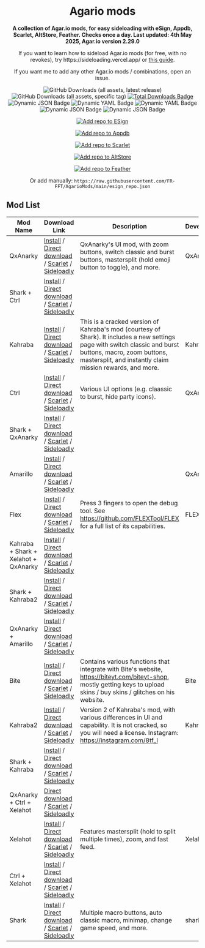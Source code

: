 <!-- README.md is generated via README_template.md. Do not modify README.md manually. -->
<h1 align="center">Agario mods</h1>

<p align="center"><strong>A collection of Agar.io mods, for easy sideloading with eSign, Appdb, Scarlet, AltStore, Feather. Checks once a day. Last updated: 4th May 2025, Agar.io version 2.29.0</strong></p>
<p align="center">If you want to learn how to sideload Agar.io mods (for free, with no revokes), try https://sideloading.vercel.app/ or <a href="https://docs.google.com/document/d/1QseJR-ZTGJO0q99l9eh1-wsR-tldtbsM6rbsti08EDQ/edit?pli=1&tab=t.0">this guide</a>.</p>
<p align="center">If you want me to add any other Agar.io mods / combinations, open an issue.</p>

<p align="center">
    <img alt="GitHub Downloads (all assets, latest release)" src="https://img.shields.io/github/downloads/FR-FFT/AgarioMods/latest/total">
    <img alt="GitHub Downloads (all assets, specific tag)" src="https://img.shields.io/github/downloads/FR-FFT/AgarioMods/signed-ipas-beta/total?label=Direct%20installs">
    <a href="https://github.com/FR-FFT/AgarioMods/releases"><img src="https://img.shields.io/github/downloads/FR-FFT/AgarioMods/total?color=%23007BFF&label=Total%20Downloads" alt="Total Downloads Badge"></a>
    <img alt="Dynamic JSON Badge" src="https://img.shields.io/badge/dynamic/json?url=https%3A%2F%2Fitunes.apple.com%2Flookup%3Fid%3D995999703%26country%3Dus%26ia%3Dweb&query=%24.results.0.version&label=Agar.io%20version">
    <img alt="Dynamic YAML Badge" src="https://img.shields.io/badge/dynamic/yaml?url=https%3A%2F%2Fgithub.com%2FFR-FFT%2FAgarioMods%2Fraw%2Frefs%2Fheads%2Fmain%2Fversion.txt&query=%24&label=Mods%20version">
    <img alt="Dynamic YAML Badge" src="https://img.shields.io/badge/dynamic/yaml?url=https%3A%2F%2Fgithub.com%2FFR-FFT%2FAgarioMods%2Fraw%2Frefs%2Fheads%2Fmain%2Flast_updated.txt&query=%24&label=Updated">
    <img alt="Dynamic JSON Badge" src="https://img.shields.io/badge/dynamic/json?url=https%3A%2F%2Fraw.githubusercontent.com%2FFR-FFT%2FAgarioMods%2Frefs%2Fheads%2Fmain%2Fcertificate_status.json&query=%24.revoked&label=Revoked">
    <img alt="Dynamic JSON Badge" src="https://img.shields.io/badge/dynamic/json?url=https%3A%2F%2Fraw.githubusercontent.com%2FFR-FFT%2FAgarioMods%2Frefs%2Fheads%2Fmain%2Fcertificate_status.json&query=%24.last_checked_tag&label=Certificate">
</p>

<p align="center">
    <a href="https://fwuf.in/#/esign://addsource?url=https://raw.githubusercontent.com/FR-FFT/AgarioMods/main/esign_repo.json">
    <img src="https://img.shields.io/badge/Add%20repo%20to%20ESign-%20blue?style=for-the-badge&color=1e90ff" alt="Add repo to ESign">
  </a>
</p>

<p align="center">
    <a href="https://appdb.to/repos/import?url=https://raw.githubusercontent.com/FR-FFT/AgarioMods/main/esign_repo.json">
    <img src="https://img.shields.io/badge/Add%20repo%20to%20Appdb-%20blue?style=for-the-badge&color=0048ba" alt="Add repo to Appdb">
  </a>
</p>

<p align="center">
    <a href="https://fwuf.in/#/scarlet://repo=https://raw.githubusercontent.com/FR-FFT/AgarioMods/main/scarlet_repo.json">
    <img src="https://img.shields.io/badge/Add%20repo%20to%20Scarlet-%20red?style=for-the-badge&color=ff0000" alt="Add repo to Scarlet">
  </a>
</p>

<p align="center">
    <a href="https://fwuf.in/#/altstore://source?url=https://raw.githubusercontent.com/FR-FFT/AgarioMods/main/esign_repo.json">
    <img src="https://img.shields.io/badge/Add%20repo%20to%20AltStore-%202E7E85?style=for-the-badge&color=2E7E85" alt="Add repo to AltStore">
  </a>
</p>

<p align="center">
    <a href="https://fwuf.in/#/feather://source/https://raw.githubusercontent.com/FR-FFT/AgarioMods/main/esign_repo.json">
    <img src="https://img.shields.io/badge/Add%20repo%20to%20Feather-%20blue?style=for-the-badge&color=808BF8" alt="Add repo to Feather">
  </a>
<p align="center">
    Or add manually: <code>https://raw.githubusercontent.com/FR-FFT/AgarioMods/main/esign_repo.json</code>
</p>


<!-- <p align="center">
    <a href="https://fwuf.in/#/sideloadly:https://github.com/FR-FFT/AgarioMods/releases/download/2.29.0/AgarMod_2.29.0.ipa">
    <img src="https://img.shields.io/badge/Sideload%20with%20Sideloadly-%2016CDC4?style=for-the-badge&color=16CDC4" alt="Sideload with Sideloadly">
  </a>
</p> -->

## Mod List

| Mod Name | Download Link | Description | Developer |
|----------|---------------|-------------|-----------|
| QxAnarky | [Install](https://fwuf.in/#/itms-services://?action=download-manifest&url=https://ipa.s0n1c.ca/e8e68bea-5fbc-4ace-8550-5a820116be5f/manifest.plist) / [Direct download](https://github.com/FR-FFT/AgarioMods/releases/download/v2.29.0-amarillo/QxAnarky.ipa) / [Scarlet](https://fwuf.in/#/scarlet://install=https://github.com/FR-FFT/AgarioMods/releases/download/v2.29.0-amarillo/QxAnarky.ipa) / [Sideloadly](https://fwuf.in/#/sideloadly:https://github.com/FR-FFT/AgarioMods/releases/download/v2.29.0-amarillo/QxAnarky.ipa) | QxAnarky's UI mod, with zoom buttons, switch classic and burst buttons, mastersplit (hold emoji button to toggle), and more. | QxAnarky |
| Shark + Ctrl | [Install](https://fwuf.in/#/itms-services://?action=download-manifest&url=https://ipa.s0n1c.ca/fe2676cd-bdf5-4c9f-8c35-365801c0db78/manifest.plist) / [Direct download](https://github.com/FR-FFT/AgarioMods/releases/download/v2.29.0-amarillo/Shark.+.Ctrl.ipa) / [Scarlet](https://fwuf.in/#/scarlet://install=https://github.com/FR-FFT/AgarioMods/releases/download/v2.29.0-amarillo/Shark.%2B.Ctrl.ipa) / [Sideloadly](https://fwuf.in/#/sideloadly:https://github.com/FR-FFT/AgarioMods/releases/download/v2.29.0-amarillo/Shark.%2B.Ctrl.ipa) |  |  |
| Kahraba | [Install](https://fwuf.in/#/itms-services://?action=download-manifest&url=https://ipa.s0n1c.ca/22784012-3d05-4291-a4a1-2ac54c4993f8/manifest.plist) / [Direct download](https://github.com/FR-FFT/AgarioMods/releases/download/v2.29.0-amarillo/Kahraba.ipa) / [Scarlet](https://fwuf.in/#/scarlet://install=https://github.com/FR-FFT/AgarioMods/releases/download/v2.29.0-amarillo/Kahraba.ipa) / [Sideloadly](https://fwuf.in/#/sideloadly:https://github.com/FR-FFT/AgarioMods/releases/download/v2.29.0-amarillo/Kahraba.ipa) | This is a cracked version of Kahraba's mod (courtesy of Shark). It includes a new settings page with switch classic and burst buttons, macro, zoom buttons, mastersplit, and instantly claim mission rewards, and more. | Kahraba |
| Ctrl | [Install](https://fwuf.in/#/itms-services://?action=download-manifest&url=https://ipa.s0n1c.ca/2cc291a2-b774-4a5a-a683-14d2f42ed4ec/manifest.plist) / [Direct download](https://github.com/FR-FFT/AgarioMods/releases/download/v2.29.0-amarillo/Ctrl.ipa) / [Scarlet](https://fwuf.in/#/scarlet://install=https://github.com/FR-FFT/AgarioMods/releases/download/v2.29.0-amarillo/Ctrl.ipa) / [Sideloadly](https://fwuf.in/#/sideloadly:https://github.com/FR-FFT/AgarioMods/releases/download/v2.29.0-amarillo/Ctrl.ipa) | Various UI options (e.g. claassic to burst, hide party icons). | QxAnarky |
| Shark + QxAnarky | [Install](https://fwuf.in/#/itms-services://?action=download-manifest&url=https://ipa.s0n1c.ca/29c73cb7-af5a-420c-a153-096674089040/manifest.plist) / [Direct download](https://github.com/FR-FFT/AgarioMods/releases/download/v2.29.0-amarillo/Shark.+.QxAnarky.ipa) / [Scarlet](https://fwuf.in/#/scarlet://install=https://github.com/FR-FFT/AgarioMods/releases/download/v2.29.0-amarillo/Shark.%2B.QxAnarky.ipa) / [Sideloadly](https://fwuf.in/#/sideloadly:https://github.com/FR-FFT/AgarioMods/releases/download/v2.29.0-amarillo/Shark.%2B.QxAnarky.ipa) |  |  |
| Amarillo | [Install](https://fwuf.in/#/itms-services://?action=download-manifest&url=https://ipa.s0n1c.ca/cc8941dd-d297-4969-85bd-6ce345ce6b0c/manifest.plist) / [Direct download](https://github.com/FR-FFT/AgarioMods/releases/download/v2.29.0-amarillo/Amarillo.ipa) / [Scarlet](https://fwuf.in/#/scarlet://install=https://github.com/FR-FFT/AgarioMods/releases/download/v2.29.0-amarillo/Amarillo.ipa) / [Sideloadly](https://fwuf.in/#/sideloadly:https://github.com/FR-FFT/AgarioMods/releases/download/v2.29.0-amarillo/Amarillo.ipa) |  | QxAngel |
| Flex | [Install](https://fwuf.in/#/itms-services://?action=download-manifest&url=https://ipa.s0n1c.ca/775d514d-f2d3-45b4-aba8-5936bf108279/manifest.plist) / [Direct download](https://github.com/FR-FFT/AgarioMods/releases/download/v2.29.0-amarillo/Flex.ipa) / [Scarlet](https://fwuf.in/#/scarlet://install=https://github.com/FR-FFT/AgarioMods/releases/download/v2.29.0-amarillo/Flex.ipa) / [Sideloadly](https://fwuf.in/#/sideloadly:https://github.com/FR-FFT/AgarioMods/releases/download/v2.29.0-amarillo/Flex.ipa) | Press 3 fingers to open the debug tool. See https://github.com/FLEXTool/FLEX for a full list of its capabilities. | FLEXTool |
| Kahraba + Shark + Xelahot + QxAnarky | [Install](https://fwuf.in/#/itms-services://?action=download-manifest&url=https://ipa.s0n1c.ca/15917855-248e-4da8-9d88-73a8fc707d89/manifest.plist) / [Direct download](https://github.com/FR-FFT/AgarioMods/releases/download/v2.29.0-amarillo/Kahraba.+.Shark.+.Xelahot.+.QxAnarky.ipa) / [Scarlet](https://fwuf.in/#/scarlet://install=https://github.com/FR-FFT/AgarioMods/releases/download/v2.29.0-amarillo/Kahraba.%2B.Shark.%2B.Xelahot.%2B.QxAnarky.ipa) / [Sideloadly](https://fwuf.in/#/sideloadly:https://github.com/FR-FFT/AgarioMods/releases/download/v2.29.0-amarillo/Kahraba.%2B.Shark.%2B.Xelahot.%2B.QxAnarky.ipa) |  |  |
| Shark + Kahraba2 | [Install](https://fwuf.in/#/itms-services://?action=download-manifest&url=https://ipa.s0n1c.ca/597f470e-dc0b-4cd4-8f13-2ee5837957a1/manifest.plist) / [Direct download](https://github.com/FR-FFT/AgarioMods/releases/download/v2.29.0-amarillo/Shark.+.Kahraba2.ipa) / [Scarlet](https://fwuf.in/#/scarlet://install=https://github.com/FR-FFT/AgarioMods/releases/download/v2.29.0-amarillo/Shark.%2B.Kahraba2.ipa) / [Sideloadly](https://fwuf.in/#/sideloadly:https://github.com/FR-FFT/AgarioMods/releases/download/v2.29.0-amarillo/Shark.%2B.Kahraba2.ipa) |  |  |
| QxAnarky + Amarillo | [Install](https://fwuf.in/#/itms-services://?action=download-manifest&url=https://ipa.s0n1c.ca/0e1018bb-fae4-4d6a-aa24-6b41830f8f3b/manifest.plist) / [Direct download](https://github.com/FR-FFT/AgarioMods/releases/download/v2.29.0-amarillo/QxAnarky.+.Amarillo.ipa) / [Scarlet](https://fwuf.in/#/scarlet://install=https://github.com/FR-FFT/AgarioMods/releases/download/v2.29.0-amarillo/QxAnarky.%2B.Amarillo.ipa) / [Sideloadly](https://fwuf.in/#/sideloadly:https://github.com/FR-FFT/AgarioMods/releases/download/v2.29.0-amarillo/QxAnarky.%2B.Amarillo.ipa) |  |  |
| Bite | [Install](https://fwuf.in/#/itms-services://?action=download-manifest&url=https://ipa.s0n1c.ca/ff759ccc-579e-4d84-8e6a-2ee70fed6df9/manifest.plist) / [Direct download](https://github.com/FR-FFT/AgarioMods/releases/download/v2.29.0-amarillo/Bite.ipa) / [Scarlet](https://fwuf.in/#/scarlet://install=https://github.com/FR-FFT/AgarioMods/releases/download/v2.29.0-amarillo/Bite.ipa) / [Sideloadly](https://fwuf.in/#/sideloadly:https://github.com/FR-FFT/AgarioMods/releases/download/v2.29.0-amarillo/Bite.ipa) | Contains various functions that integrate with Bite's website, https://biteyt.com/biteyt-shop, mostly getting keys to upload skins / buy skins / glitches on his website. | Bite |
| Kahraba2 | [Install](https://fwuf.in/#/itms-services://?action=download-manifest&url=https://ipa.s0n1c.ca/96d62113-de4e-4590-bbc0-ba3884703fd4/manifest.plist) / [Direct download](https://github.com/FR-FFT/AgarioMods/releases/download/v2.29.0-amarillo/Kahraba2.ipa) / [Scarlet](https://fwuf.in/#/scarlet://install=https://github.com/FR-FFT/AgarioMods/releases/download/v2.29.0-amarillo/Kahraba2.ipa) / [Sideloadly](https://fwuf.in/#/sideloadly:https://github.com/FR-FFT/AgarioMods/releases/download/v2.29.0-amarillo/Kahraba2.ipa) | Version 2 of Kahraba's mod, with various differences in UI and capability. It is not cracked, so you will need a license. Instagram: https://instagram.com/8tf_l | Kahraba |
| Shark + Kahraba | [Install](https://fwuf.in/#/itms-services://?action=download-manifest&url=https://ipa.s0n1c.ca/e6576739-65ce-48e6-bf89-7fbc4250c55f/manifest.plist) / [Direct download](https://github.com/FR-FFT/AgarioMods/releases/download/v2.29.0-amarillo/Shark.+.Kahraba.ipa) / [Scarlet](https://fwuf.in/#/scarlet://install=https://github.com/FR-FFT/AgarioMods/releases/download/v2.29.0-amarillo/Shark.%2B.Kahraba.ipa) / [Sideloadly](https://fwuf.in/#/sideloadly:https://github.com/FR-FFT/AgarioMods/releases/download/v2.29.0-amarillo/Shark.%2B.Kahraba.ipa) |  |  |
| QxAnarky + Ctrl + Xelahot | [Direct download](https://github.com/FR-FFT/AgarioMods/releases/download/v2.29.0-amarillo/QxAnarky.%2B.Ctrl.%2B.Xelahot.ipa) / [Scarlet](https://fwuf.in/#/scarlet://install=https://github.com/FR-FFT/AgarioMods/releases/download/v2.29.0-amarillo/QxAnarky.%2B.Ctrl.%2B.Xelahot.ipa) / [Sideloadly](https://fwuf.in/#/sideloadly:https://github.com/FR-FFT/AgarioMods/releases/download/v2.29.0-amarillo/QxAnarky.%2B.Ctrl.%2B.Xelahot.ipa) |  |  |
| Xelahot | [Install](https://fwuf.in/#/itms-services://?action=download-manifest&url=https://ipa.s0n1c.ca/0e8b1649-f93e-4673-ad77-27c41a92c21b/manifest.plist) / [Direct download](https://github.com/FR-FFT/AgarioMods/releases/download/v2.29.0-amarillo/Xelahot.ipa) / [Scarlet](https://fwuf.in/#/scarlet://install=https://github.com/FR-FFT/AgarioMods/releases/download/v2.29.0-amarillo/Xelahot.ipa) / [Sideloadly](https://fwuf.in/#/sideloadly:https://github.com/FR-FFT/AgarioMods/releases/download/v2.29.0-amarillo/Xelahot.ipa) | Features mastersplit (hold to split multiple times), zoom, and fast feed. | Xelahot |
| Ctrl + Xelahot | [Install](https://fwuf.in/#/itms-services://?action=download-manifest&url=https://ipa.s0n1c.ca/9bd6ae0f-486d-4ec1-b61f-d7c145d4ab71/manifest.plist) / [Direct download](https://github.com/FR-FFT/AgarioMods/releases/download/v2.29.0-amarillo/Ctrl.+.Xelahot.ipa) / [Scarlet](https://fwuf.in/#/scarlet://install=https://github.com/FR-FFT/AgarioMods/releases/download/v2.29.0-amarillo/Ctrl.%2B.Xelahot.ipa) / [Sideloadly](https://fwuf.in/#/sideloadly:https://github.com/FR-FFT/AgarioMods/releases/download/v2.29.0-amarillo/Ctrl.%2B.Xelahot.ipa) |  |  |
| Shark | [Install](https://fwuf.in/#/itms-services://?action=download-manifest&url=https://ipa.s0n1c.ca/ff6351d6-5e77-4188-94c5-db8e3fac117b/manifest.plist) / [Direct download](https://github.com/FR-FFT/AgarioMods/releases/download/v2.29.0-amarillo/Shark.ipa) / [Scarlet](https://fwuf.in/#/scarlet://install=https://github.com/FR-FFT/AgarioMods/releases/download/v2.29.0-amarillo/Shark.ipa) / [Sideloadly](https://fwuf.in/#/sideloadly:https://github.com/FR-FFT/AgarioMods/releases/download/v2.29.0-amarillo/Shark.ipa) | Multiple macro buttons, auto classic macro, minimap, change game speed, and more. | shark.ytb |
